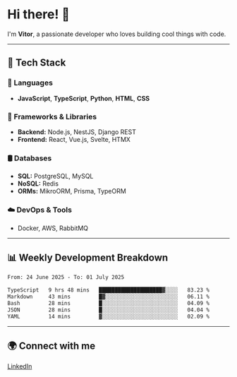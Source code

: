 
# Hi there! 👋

I'm **Vitor**, a passionate developer who loves building cool things with code.

---
## 🔧 Tech Stack

### 📌 Languages
- **JavaScript**, **TypeScript**, **Python**, **HTML**, **CSS**

### 🚀 Frameworks & Libraries
- **Backend:** Node.js, NestJS, Django REST
- **Frontend:** React, Vue.js, Svelte, HTMX

### 🛢️ Databases
- **SQL:** PostgreSQL, MySQL
- **NoSQL:** Redis
- **ORMs:** MikroORM, Prisma, TypeORM

### ☁️ DevOps & Tools
- Docker, AWS, RabbitMQ

---
## 📊 Weekly Development Breakdown

<!--START_SECTION:waka-->

```txt
From: 24 June 2025 - To: 01 July 2025

TypeScript   9 hrs 48 mins   ████████████████████▓░░░░   83.23 %
Markdown     43 mins         █▓░░░░░░░░░░░░░░░░░░░░░░░   06.11 %
Bash         28 mins         █░░░░░░░░░░░░░░░░░░░░░░░░   04.09 %
JSON         28 mins         █░░░░░░░░░░░░░░░░░░░░░░░░   04.04 %
YAML         14 mins         ▓░░░░░░░░░░░░░░░░░░░░░░░░   02.09 %
```

<!--END_SECTION:waka-->

---
## 🌍 Connect with me
[LinkedIn](https://www.linkedin.com/in/vitorlc)
